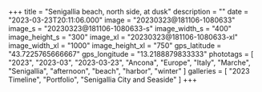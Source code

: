 +++
title = "Senigallia beach, north side, at dusk"
description = ""
date = "2023-03-23T20:11:06.000"
image = "20230323@181106-1080633"
image_s = "20230323@181106-1080633-s"
image_width_s = "400"
image_height_s = "300"
image_xl = "20230323@181106-1080633-xl"
image_width_xl = "1000"
image_height_xl = "750"
gps_latitude = "43.7225765666667"
gps_longitude = "13.2188879833333"
phototags = [ "2023", "2023-03", "2023-03-23", "Ancona", "Europe", "Italy", "Marche", "Senigallia", "afternoon", "beach", "harbor", "winter" ]
galleries = [ "2023 Timeline", "Portfolio", "Senigallia City and Seaside" ]
+++
